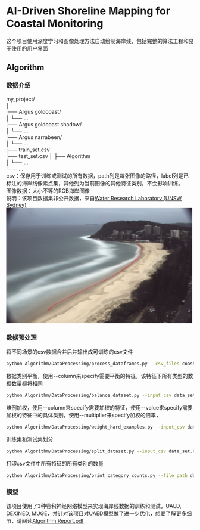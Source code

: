 # AI-Driven Shoreline Mapping for Coastal Monitoring
这个项目使用深度学习和图像处理方法自动绘制海岸线，包括完整的算法工程和易于使用的用户界面

## Algorithm

### 数据介绍
my_project/  
│  
├── Argus goldcoast/  
│   └── ...  
├── Argus goldcoast shadow/  
│   └── ...  
├── Argus narrabeen/  
│   └── ...  
├── train_set.csv  
├── test_set.csv 
│ 
├── Algorithm  
│   └── ...  
└── ...  
csv：保存用于训练或测试的所有数据，path列是每张图像的路径，label列是已标注的海岸线像素点集，其他列为当前图像的其他特征类别，不会影响训练。  
图像数据：大小不等的RGB海岸图像  
说明：该项目数据集非公开数据，来自[Water Research Laboratory (UNSW Sydney)](https://www.unsw.edu.au/research/wrl)
<img src="sample.png" alt="Dataset Samples" width="500"/>

### 数据预处理
将不同场景的csv数据合并后并输出成可训练的csv文件
```bash
python Algorithm/DataProcessing/process_dataframes.py --csv_files coastsnap_segment_clean.csv argus_goldcoast_segment.csv segment_narraV2.csv plan.csv --folders 'CoastSnap' 'Argus goldcoast' 'Argus narrabeen' --output_csv data_set.csv
```
数据类别平衡，使用--column来specify需要平衡的特征，该特征下所有类型的数据数量都将相同
```bash
python Algorithm/DataProcessing/balance_dataset.py --input_csv data_set.csv --output_csv balanced_data_set.csv --column site
```
难例加权，使用--column来specify需要加权的特征，使用--value来specify需要加权的特征中的具体类别，使用--multiplier来specify加权的倍率，
```bash
python Algorithm/DataProcessing/weight_hard_examples.py --input_csv data_set.csv --output_csv weighted_data_set.csv --column shadow --value 1 --multiplier 4
```
训练集和测试集划分
```bash
python Algorithm/DataProcessing/split_dataset.py --input_csv data_set.csv --train_csv train_set.csv --test_csv test_set.csv --num_train 1000 --num_test 200
```
打印csv文件中所有特征的所有类别的数量
```bash
python Algorithm/DataProcessing/print_category_counts.py --file_path data_set.csv
```

### 模型
该项目使用了3种卷积神经网络模型来实现海岸线数据的训练和测试，UAED, DEXINED, MUGE，并针对该项目对UAED模型做了进一步优化，想要了解更多细节，请阅读[Algorithm Report.pdf]([https://www.unsw.edu.au/research/wrl](https://github.com/unsw-cse-comp99-3900-24t1/capstone-project-9900f16aleetcodekillers/blob/Algorithm/Algorithm/Algorithm%20Report.pdf))





